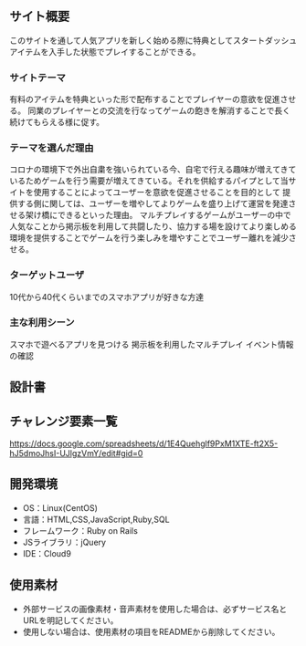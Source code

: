 # <Game-Watching>

## サイト概要
このサイトを通して人気アプリを新しく始める際に特典としてスタートダッシュアイテムを入手した状態でプレイすることができる。

### サイトテーマ
有料のアイテムを特典といった形で配布することでプレイヤーの意欲を促進させる。
同業のプレイヤーとの交流を行なってゲームの飽きを解消することで長く続けてもらえる様に促す。

### テーマを選んだ理由
コロナの環境下で外出自粛を強いられている今、自宅で行える趣味が増えてきているためゲームを行う需要が増えてきている。それを供給するパイプとして当サイトを使用することによってユーザーを意欲を促進させることを目的として
提供する側に関しては、ユーザーを増やしてよりゲームを盛り上げて運営を発達させる架け橋にできるといった理由。
マルチプレイするゲームがユーザーの中で人気なことから掲示板を利用して共闘したり、協力する場を設けてより楽しめる環境を提供することでゲームを行う楽しみを増やすことでユーザー離れを減少させる。


### ターゲットユーザ
10代から40代くらいまでのスマホアプリが好きな方達

### 主な利用シーン
スマホで遊べるアプリを見つける
掲示板を利用したマルチプレイ
イベント情報の確認

## 設計書


## チャレンジ要素一覧
https://docs.google.com/spreadsheets/d/1E4Quehglf9PxM1XTE-ft2X5-hJ5dmoJhsI-UJlgzVmY/edit#gid=0

## 開発環境
- OS：Linux(CentOS)
- 言語：HTML,CSS,JavaScript,Ruby,SQL
- フレームワーク：Ruby on Rails
- JSライブラリ：jQuery
- IDE：Cloud9

## 使用素材
- 外部サービスの画像素材・音声素材を使用した場合は、必ずサービス名とURLを明記してください。
- 使用しない場合は、使用素材の項目をREADMEから削除してください。